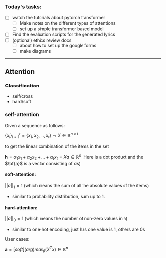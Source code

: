 ### Today's tasks: 

- [ ] watch the tutorials about pytorch transformer
  - [ ] Make notes on the different types of attentions
  - [ ] set up a simple transformer based model
- [ ] Find the evaluation scripts for the generated lyrics
- [ ] (optional) ethics review docs
  - [ ] about how to set up the google forms 
  - [ ] make diagrams 

-----

## Attention 

### Classification

- self/cross 
- hard/soft

### self-attention

Given a sequence as follows:

$\{{x_i}\}^{t}_{i=1} = \{{x_1,x_2,...,x_t}\} \leadsto X \in \mathbb{R}^{n \times t }$

to get the linear combination of the items in the set

$\boldsymbol{h} = \alpha_{1}x_1 +\alpha_{2}x_2 +...+ \alpha_{t}x_t = Xa \in \mathbb{R}^{n}$ (Here is a dot product and the $\bf{a}$ is a vector consisting of $\alpha$s)

#### soft-attention: 

$||a||_{1}=1$ (which means the sum of all the absolute values of the items)

- similar to probability distribution, sum up to 1.

#### hard-attention:

$||a||_{0}=1$ (which means the number of non-zero values in a)

- similar to one-hot encoding, just has  one value is 1, others are 0s



User cases:

$\mathbf{a} = [soft] (arg) max_\beta(X^{T}x) \in \mathbb{R}^{n}$

















